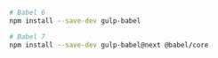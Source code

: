 ```sh
# Babel 6
npm install --save-dev gulp-babel
```

```sh
# Babel 7
npm install --save-dev gulp-babel@next @babel/core
```
